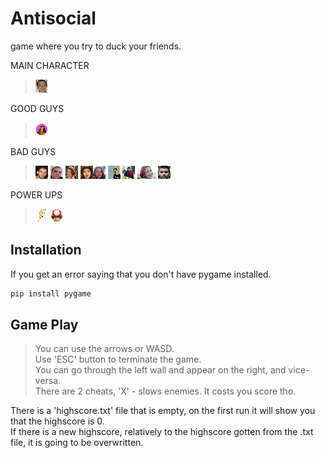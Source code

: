 # Antisocial
game where you try to duck your friends.

MAIN CHARACTER
>![](players/player.png)

GOOD GUYS
>![](players/good/ceci.png)   

BAD GUYS
>![](players/bad/radichat.png) ![](players/bad/danko.png) ![](players/bad/regi.png) ![](players/bad/bocko.png)![](players/bad/anne.png) ![](players/bad/lazo.png) ![](players/bad/aleko.png) ![](players/bad/monika.png) ![](players/bad/shosho.png)

POWER UPS
>![](players/powerups/flash.png) ![](players/powerups/red.png)


## Installation

If you get an error saying that you don't have pygame installed.</br>

```bash
pip install pygame
```



## Game Play

>You can use the arrows or WASD. </br>
>Use 'ESC' button to terminate the game. </br>
>You can go through the left wall and appear on the right, and vice-versa. </br>
>There are 2 cheats, 'X' - slows enemies. It costs you score tho. </br>

There is a 'highscore.txt' file that is empty, on the first run it will show you that the highscore is 0. </br>
If there is a new highscore, relatively to the highscore gotten from the .txt file, it is going to be overwritten. </br>
